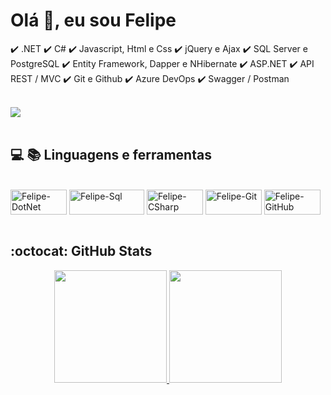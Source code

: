 # Olá :wave:, eu sou Felipe 

✔️ .NET
✔️ C#
✔️ Javascript, Html e Css
✔️ jQuery e Ajax
✔️ SQL Server e PostgreSQL
✔️ Entity Framework, Dapper e NHibernate
✔️ ASP.NET
✔️ API REST / MVC
✔️ Git e Github
✔️ Azure DevOps
✔️ Swagger / Postman

<br>

<div> 
  <a href="https://www.linkedin.com/in/felipeecarvalho/" target="_blank"><img src="https://img.shields.io/badge/-LinkedIn-%230077B5?style=for-the-badge&logo=linkedin&logoColor=white" target="_blank"></a> 
</div>

<br>

## :computer: :books: Linguagens e ferramentas

<div style="display: inline_block"><br>
   <img align="center" alt="Felipe-DotNet" height="40" width="90" src="https://img.shields.io/badge/.NET-512BD4?style=for-the-badge&logo=dotnet&logoColor=white">
   <img align="center" alt="Felipe-Sql" height="40" width="120" src="https://img.shields.io/badge/Microsoft%20SQL%20Server-CC2927?style=for-the-badge&logo=microsoft%20sql%20server&logoColor=white">
   <img align="center" alt="Felipe-CSharp" height="40" width="90" src="https://img.shields.io/badge/C%23-239120?style=for-the-badge&logo=c-sharp&logoColor=white" target="_blank">
   <img align="center" alt="Felipe-Git" height="40" width="90" src="https://img.shields.io/badge/GitHub-100000?style=for-the-badge&logo=github&logoColor=white" target="_blank">
   <img align="center" alt="Felipe-GitHub" height="40" width="90" src="https://img.shields.io/badge/Git-F05032?style=for-the-badge&logo=git&logoColor=white" target="_blank">
</div>

<br>

## :octocat: GitHub Stats

<div align="center">
  <a href="https://github.com/FelipeECarvalho">
  <img height="180em" src="https://github-readme-stats.vercel.app/api?username=FelipeECarvalho&show_icons=true&theme=chartreuse-dark&include_all_commits=true&count_private=true"/>
  <img height="180em" src="https://github-readme-stats.vercel.app/api/top-langs/?username=FelipeECarvalho&layout=compact&langs_count=7&theme=chartreuse-dark"/>
</div>
  
  ##
 

